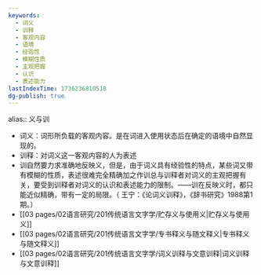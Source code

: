 ```yaml
---
keywords:
  - 词义
  - 训释
  - 客观内容
  - 语境
  - 经验性
  - 模糊性质
  - 主观把握
  - 认识
  - 表述能力
lastIndexTime: 1736236810518
dg-publish: true
---
```

alias:: 义与训

- 词义：词形所负载的客观内容。是在词进入使用状态后在确定的语境中自然显现的。
- 训释：对词义这一客观内容的人为表述
- 训自然要力求准确地反映义，但是，由于词义具有经验性的特点，某些词又带有模糊的性质，表述很难完全精确加之作训总与训释者对词义的主观把握有关，要受到训释者对词义的认识和表述能力的限制。——训在反映义时，都只能近似精确，带有一定的局限。（ 王宁：《论词义训释》，《辞书研究》1988第1期。）
- [[03 pages/02语言研究/201传统语言文字学/贮存义与使用义\|贮存义与使用义]]
- [[03 pages/02语言研究/201传统语言文字学/专书释义与随文释义\|专书释义与随文释义]]
- [[03 pages/02语言研究/201传统语言文字学/词义训释与文意训释\|词义训释与文意训释]]